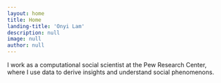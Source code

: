 ```yaml
---
layout: home
title: Home
landing-title: 'Onyi Lam'
description: null
image: null
author: null
---
```


I work as a computational social scientist at the Pew Research Center, where I use data to derive insights and understand social phenomenons. 
